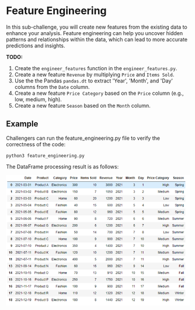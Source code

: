 # Feature Engineering
In this sub-challenge, you will create new features from the existing data to enhance your analysis. Feature engineering can help you uncover hidden patterns and relationships within the data, which can lead to more accurate predictions and insights.

**TODO:**
<!-- 1. Create a new feature 'Revenue' by multiplying 'Price' and 'Items Sold'.
2. Extract 'Year', 'Month', and 'Day' columns from the 'Date' column using the Pandas `pandas.dt`.
3. Create a new feature 'Price Category' based on the 'Price' column (e.g., low, medium, high) in the function `price_category`.
4. Create a new feature 'Season' based on the 'Month' column in the function `season`. -->
1.  Create the `engineer_features` function in the `engineer_features.py`.
2.  Create a new feature `Revenue` by multiplying `Price` and `Items Sold`.
3.  Use the the Pandas `pandas.dt` to extract 'Year', 'Month', and 'Day' columns from the `Date` column.
4.  Create a new feature `Price Category` based on the `Price` column (e.g., low, medium, high).
5.  Create a new feature `Season` based on the `Month` column.

## Example

Challengers can run the feature_engineering.py file to verify the correctness of the code:
```
python3 feature_engineering.py
```
The DataFrame processing result is as follows:

![feature_engineering_result_image](assets/feature_engineering_result.png)

